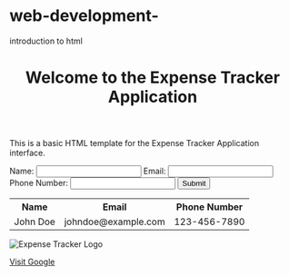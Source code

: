 # web-development-
introduction to html
<!DOCTYPE html>
<html lang="en">
<head>
  <meta charset="UTF-8">
  <meta name="viewport" content="width=device-width, initial-scale=1.0">
  <title>Expense Tracker Application</title>
</head>
<body>
  <header>
    <h1>Welcome to the Expense Tracker Application</h1>
  </header>
  
  <p>This is a basic HTML template for the Expense Tracker Application interface.</p>
  
  <form>
    <label for="name">Name:</label>
    <input type="text" id="name" name="name">
    <label for="email">Email:</label>
    <input type="email" id="email" name="email">
    <label for="phone">Phone Number:</label>
    <input type="tel" id="phone" name="phone">
    <button type="submit">Submit</button>
  </form>
  
  <table>
    <tr>
      <th>Name</th>
      <th>Email</th>
      <th>Phone Number</th>
    </tr>
    <tr>
      <td>John Doe</td>
      <td>johndoe@example.com</td>
      <td>123-456-7890</td>
    </tr>
  </table>
  
  <img src="image.jpg" alt="Expense Tracker Logo">
  
  <a href="https://google.com" target="_blank">Visit Google</a>
</body>
</html>
